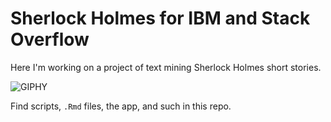 # Sherlock Holmes for IBM and Stack Overflow

Here I'm working on a project of text mining Sherlock Holmes short stories.

![GIPHY](figure/giphy.gif)

Find scripts, `.Rmd` files, the app, and such in this repo.



